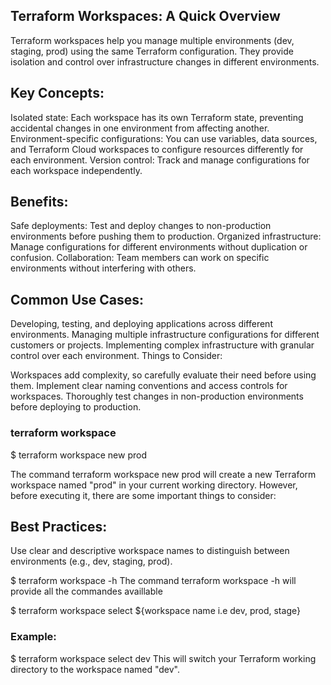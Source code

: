 ## Terraform Workspaces: A Quick Overview
Terraform workspaces help you manage multiple environments (dev, staging, prod) using the same Terraform configuration. They provide isolation and control over infrastructure changes in different environments.

## Key Concepts:
Isolated state: Each workspace has its own Terraform state, preventing accidental changes in one environment from affecting another.
Environment-specific configurations: You can use variables, data sources, and Terraform Cloud workspaces to configure resources differently for each environment.
Version control: Track and manage configurations for each workspace independently.

## Benefits:
Safe deployments: Test and deploy changes to non-production environments before pushing them to production.
Organized infrastructure: Manage configurations for different environments without duplication or confusion.
Collaboration: Team members can work on specific environments without interfering with others.

## Common Use Cases:
Developing, testing, and deploying applications across different environments.
Managing multiple infrastructure configurations for different customers or projects.
Implementing complex infrastructure with granular control over each environment.
Things to Consider:

Workspaces add complexity, so carefully evaluate their need before using them.
Implement clear naming conventions and access controls for workspaces.
Thoroughly test changes in non-production environments before deploying to production.

### terraform workspace
$ terraform workspace new prod

The command terraform workspace new prod will create a new Terraform workspace named "prod" in your current working directory. However, before executing it, there are some important things to consider:

## Best Practices:
Use clear and descriptive workspace names to distinguish between environments (e.g., dev, staging, prod).

$ terraform workspace -h 
The command terraform workspace -h will provide all the commandes availlable

$ terraform workspace select ${workspace name i.e dev, prod, stage}

### Example:
$ terraform workspace select dev
This will switch your Terraform working directory to the workspace named "dev".